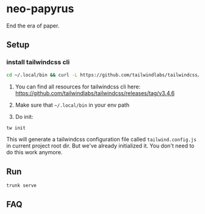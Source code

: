 # neo-papyrus

End the era of paper.

## Setup

### install tailwindcss cli

```bash
cd ~/.local/bin && curl -L https://github.com/tailwindlabs/tailwindcss/releases/download/v3.4.6/tailwindcss-linux-x64 -o tw
```

1. You can find all resources for tailwindcss cli here:
https://github.com/tailwindlabs/tailwindcss/releases/tag/v3.4.6

2. Make sure that `~/.local/bin` in your env path

3. Do init:

```bash
tw init
```

This will generate a tailwindcss configuration file called `tailwind.config.js` in current project root dir.
But we've already initialized it.
You don't need to do this work anymore.

## Run

```bash
trunk serve
```

## FAQ
